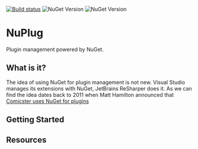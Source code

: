 [![Build status](https://ci.appveyor.com/api/projects/status/247pcwhcvr4177at/branch/master?svg=true)](https://ci.appveyor.com/project/awesome-inc-build/nuplug) ![NuGet Version](https://img.shields.io/nuget/v/NuPlug.svg?style=flat-square) ![NuGet Version](https://img.shields.io/nuget/dt/NuPlug.svg?style=flat-square)

# NuPlug

Plugin management powered by NuGet.

## What is it?

The idea of using NuGet for plugin management is not new. Visual Studio manages its extensions with NuGet, JetBrains ReSharper does it. As we can find the idea dates back to 2011 when Matt Hamilton announced that [Comicster uses NuGet for plugins](http://matthamilton.net/nuget-for-plug-ins)

## Getting Started

## Resources

